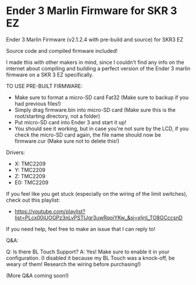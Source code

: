 # Ender 3 Marlin Firmware for SKR 3 EZ
Ender 3 Marlin Firmware (v2.1.2.4 with pre-build and source) for SKR3 EZ

Source code and compiled firmware included!

I made this with other makers in mind, since I couldn't find any info on the internet about compiling and building a perfect version of the Ender 3 marlin firmware on a SKR 3 EZ specifically. 

TO USE PRE-BUILT FIRMWARE:
 - Make sure to format a micro-SD card Fat32 (Make sure to backup if you had previous files!)
 - Simply drag firmware.bin into micro-SD card (Make sure this is the root/starting directory, not a folder)
 - Put micro-SD card into Ender 3 and start it up!
 - You should see it working, but in case you're not sure by the LCD, if you check the micro-SD card again, the file name should now be firmware.cur (Make sure not to delete this!)

Drivers:
 - X: TMC2209 
 - Y: TMC2209 
 - Z: TMC2209 
 - E0: TMC2209 

If you feel like you get stuck (especially on the wiring of the limit switches), check out this playlist:
 - https://youtube.com/playlist?list=PLcx00jUOGPz3nLvPSTIJgr3uwRqoiYKw_&si=xIjnI_TO8GCccsnD

If you need help, feel free to make an issue that I can reply to!

Q&A:

Q: Is there BL Touch Support?
A: Yes! Make sure to enable it in your configuration. (I disabled it because my BL Touch was a knock-off, be weary of them! Research the wiring before purchasing!)

(More Q&A coming soon!)
